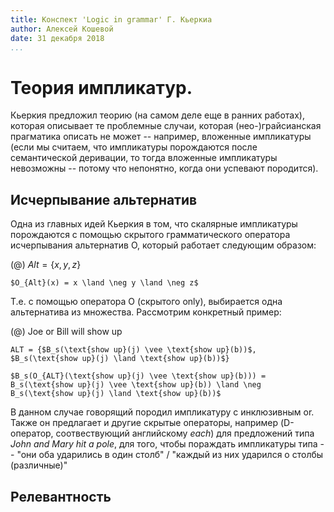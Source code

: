 ```yaml
---
title: Конспект 'Logic in grammar' Г. Кьеркиа
author: Алексей Кошевой
date: 31 декабря 2018
...
```


# Теория импликатур.

Кьеркия предложил теорию (на самом деле еще в ранних работах), которая описывает
те проблемные случаи, которая (нео-)грайсианская прагматика описать не может --
например, вложенные импликатуры (если мы считаем, что импликатуры порождаются после
семантической деривации, то тогда вложенные импликатуры невозможны -- потому что непонятно,
когда они успевают породится).

## Исчерпывание альтернатив

Одна из главных идей Кьеркия в том, что скалярные импликатуры порождаются с помощью скрытого грамматического оператора
исчерпывания альтернатив O, который работает следующим образом:

(@) $Alt = \{x, y, z\}$

    $O_{Alt}(x) = x \land \neg y \land \neg z$

Т.е. с помощью оператора O (скрытого only), выбирается одна альтернатива из множества. Рассмотрим конкретный пример:

(@) Joe or Bill will show up

    ALT = {$B_s(\text{show up}(j) \vee \text{show up}(b))$, $B_s(\text{show up}(j) \land \text{show up}(b))$}

    $B_s(O_{ALT}(\text{show up}(j) \vee \text{show up}(b))) = B_s(\text{show up}(j) \vee \text{show up}(b)) \land \neg B_s(\text{show up}(j) \land \text{show up}(b))$

В данном случае говорящий породил импликатуру с инклюзивным or. Также он предлагает и другие скрытые операторы, например (D-оператор, соотвествующий
английскому *each*) для предложений типа *John and Mary hit a pole*, для того, чтобы пораждать импликатуры типа -- "они оба ударились в один столб" / "каждый из них ударился о столбы (различные)"

## Релевантность
